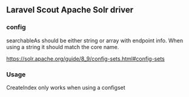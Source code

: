 ## Laravel Scout Apache Solr driver

### config

searchableAs should be either string or array with endpoint info.
When using a string it should match the core name.

https://solr.apache.org/guide/8_9/config-sets.html#config-sets


### Usage

CreateIndex only works when using a configset